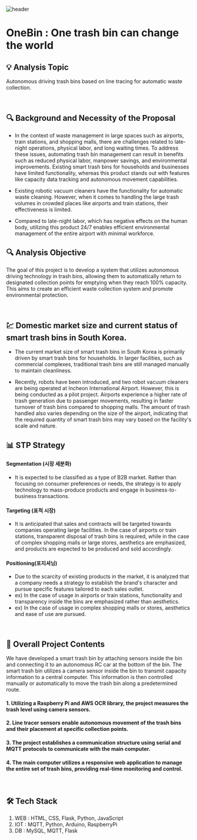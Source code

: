 ![header](https://capsule-render.vercel.app/api?type=waving&color=auto&height=100&section=header&fontSize=90)

# OneBin : One trash bin can change the world

## 💡 Analysis Topic 
Autonomous driving trash bins based on line tracing for automatic waste collection.

<br>

## 🔍 Background and Necessity of the Proposal
- In the context of waste management in large spaces such as airports, train stations, and shopping malls, there are challenges related to late-night operations, physical labor, and long waiting times. 
To address these issues, automating trash bin management can result in benefits such as reduced physical labor, manpower savings, and environmental improvements. 
Existing smart trash bins for households and businesses have limited functionality, whereas this product stands out with features like capacity data tracking and autonomous movement capabilities.

- Existing robotic vacuum cleaners have the functionality for automatic waste cleaning. However, when it comes to handling the large trash volumes in crowded places like airports and train stations, their effectiveness is limited.
  
- Compared to late-night labor, which has negative effects on the human body, utilizing this product 24/7 enables efficient environmental management of the entire airport with minimal workforce.

## 🔍 Analysis Objective
The goal of this project is to develop a system that utilizes autonomous driving technology in trash bins, allowing them to automatically return to designated collection points for emptying when they reach 100% capacity. This aims to create an efficient waste collection system and promote environmental protection.

<br>

## 💹 Domestic market size and current status of smart trash bins in South Korea.
- The current market size of smart trash bins in South Korea is primarily driven by smart trash bins for households. In larger facilities, such as commercial complexes, traditional trash bins are still managed manually to maintain cleanliness.

- Recently, robots have been introduced, and two robot vacuum cleaners are being operated at Incheon International Airport. However, this is being conducted as a pilot project. Airports experience a higher rate of trash generation due to passenger movements, resulting in faster turnover of trash bins compared to shopping malls. The amount of trash handled also varies depending on the size of the airport, indicating that the required quantity of smart trash bins may vary based on the facility's scale and nature.

## 📊 STP Strategy

#### Segmentation (시장 세분화) 
- It is expected to be classified as a type of B2B market. Rather than focusing on consumer preferences or needs, the strategy is to apply technology to mass-produce products and engage in business-to-business transactions.

#### Targeting (표적 시장)
- It is anticipated that sales and contracts will be targeted towards companies operating large facilities. In the case of airports or train stations, transparent disposal of trash bins is required, while in the case of complex shopping malls or large stores, aesthetics are emphasized, and products are expected to be produced and sold accordingly.

#### Positioning(포지셔닝)
- Due to the scarcity of existing products in the market, it is analyzed that a company needs a strategy to establish the brand's character and pursue specific features tailored to each sales outlet.
- ex) In the case of usage in airports or train stations, functionality and transparency inside the bins are emphasized rather than aesthetics.
- ex) In the case of usage in complex shopping malls or stores, aesthetics and ease of use are pursued.

<br>

## 📑 Overall Project Contents
We have developed a smart trash bin by attaching sensors inside the bin and connecting it to an autonomous RC car at the bottom of the bin. 
The smart trash bin utilizes a camera sensor inside the bin to transmit capacity information to a central computer. This information is then controlled manually or automatically to move the trash bin along a predetermined route.

#### 1. Utilizing a Raspberry Pi and AWS OCR library, the project measures the trash level using camera sensors.

#### 2. Line tracer sensors enable autonomous movement of the trash bins and their placement at specific collection points.

#### 3. The project establishes a communication structure using serial and MQTT protocols to communicate with the main computer.

#### 4. The main computer utilizes a responsive web application to manage the entire set of trash bins, providing real-time monitoring and control.

<br>

## 🛠 Tech Stack

1. WEB : HTML, CSS, Flask, Python, JavaScript
2. IOT : MQTT, Python, Arduino, RaspberryPi
3. DB : MySQL, MQTT, Flask
